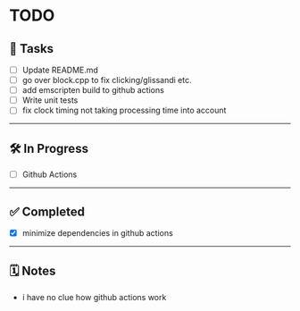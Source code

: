 # TODO

## 📝 Tasks

- [ ] Update README.md
- [ ] go over block.cpp to fix clicking/glissandi etc.
- [ ] add emscripten build to github actions
- [ ] Write unit tests
- [ ] fix clock timing not taking processing time into account

---

## 🛠️ In Progress

- [ ] Github Actions

---

## ✅ Completed

- [x] minimize dependencies in github actions

---

## 🗓️ Notes

- i have no clue how github actions work
